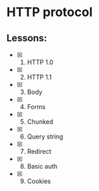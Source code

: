 # HTTP protocol
## Lessons:
  - [x] 1. HTTP 1.0
  - [x] 2. HTTP 1.1
  - [x] 3. Body
  - [x] 4. Forms
  - [x] 5. Chunked
  - [x] 6. Query string
  - [x] 7. Redirect
  - [x] 8. Basic auth
  - [x] 9. Cookies
